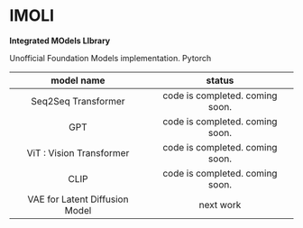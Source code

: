 # IMOLI

**Integrated MOdels LIbrary**

Unofficial Foundation Models implementation. Pytorch

| model name| status |
|:---:|:---:|
| Seq2Seq Transformer | code is completed. coming soon. |
| GPT | code is completed. coming soon. |
| ViT : Vision Transformer | code is completed. coming soon.|
| CLIP | code is completed. coming soon. |
| VAE for Latent Diffusion Model | next work |

